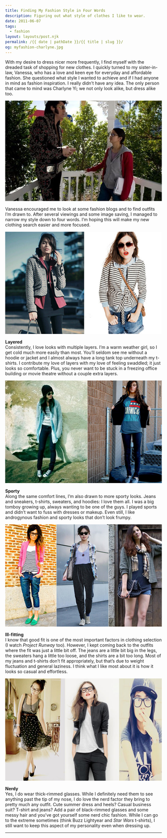 ```yaml
---
title: Finding My Fashion Style in Four Words
description: Figuring out what style of clothes I like to wear.
date: 2011-06-07
tags: 
  - fashion
layout: layouts/post.njk
permalink: /{{ date | pathDate }}/{{ title | slug }}/
og: myfashion-charlyne.jpg
---
```


With my desire to dress nicer more frequently, I find myself with the dreaded task of shopping for new clothes. I quickly turned to my sister-in-law, Vanessa, who has a love and keen eye for everyday and affordable fashion. She questioned what style I wanted to achieve and if I had anyone in mind as fashion inspiration. I really didn’t have any idea. The only person that came to mind was Charlyne Yi; we not only look alike, but dress alike too.

![](/img/myfashion-charlyne.jpg)

Vanessa encouraged me to look at some fashion blogs and to find outfits I’m drawn to. After several viewings and some image saving, I managed to narrow my style down to four words. I’m hoping this will make my new clothing search easier and more focused.

![](/img/myfashion1.jpg)

**Layered**  
Consistently, I love looks with multiple layers. I’m a warm weather girl, so I get cold much more easily than most. You’ll seldom see me without a hoodie or jacket and I almost always have a long tank top underneath my t-shirts. I contribute my love of layers with my love of feeling swaddled; it just looks so comfortable. Plus, you never want to be stuck in a freezing office building or movie theatre without a couple extra layers.

![](/img/myfashion2.jpg)

**Sporty**  
Along the same comfort lines, I’m also drawn to more sporty looks. Jeans and sneakers, t-shirts, sweaters, and hoodies: I love them all. I was a big tomboy growing up, always wanting to be one of the guys. I played sports and didn’t want to fuss with dresses or makeup. Even still, I like androgynous fashion and sporty looks that don’t look frumpy.

![](/img/myfashion3.jpg)

**Ill-fitting**  
I know that good fit is one of the most important factors in clothing selection (I watch _Project Runway_ too). However, I kept coming back to the outfits where the fit was just a little bit off. The jeans are a little bit big in the legs, the sweaters hang a little too loose, and the shirts are a bit too long. Most of my jeans and t-shirts don’t fit appropriately, but that’s due to weight fluctuation and general laziness. I think what I like most about it is how it looks so casual and effortless.

![](/img/myfashion4.jpg)

**Nerdy**  
Yes, I do wear thick-rimmed glasses. While I definitely need them to see anything past the tip of my nose, I do love the nerd factor they bring to pretty much any outfit. Cute summer dress and heels? Casual business suit? T-shirt and jeans? Add a pair of black-rimmed glasses and some messy hair and you’ve got yourself some nerd chic fashion. While I can go to the extreme sometimes (think Buzz Lightyear and _Star Wars_ t-shirts), I still want to keep this aspect of my personality even when dressing up.

---
